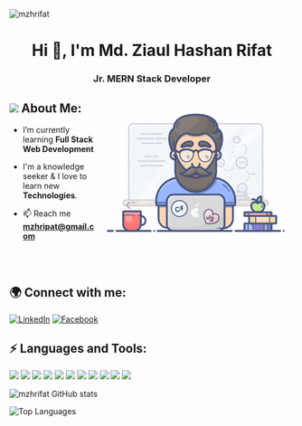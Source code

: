 <!-- ### Hi there 👋 -->
<p align="left"> <img src="https://komarev.com/ghpvc/?username=mzhrifat&label=Profile%20views&color=0e75b6&style=flat" alt="mzhrifat" /> </p>


<h1 align="center">Hi 👋, I'm Md. Ziaul Hashan Rifat</h1>
<h3 align="center">Jr. MERN Stack Developer</h3>
<!-- - 💬 Ask me about **React, Node and JavaScript.** -->


<img align="right" alt="coding" width="350" src="https://raw.githubusercontent.com/itsferdiardiansa/itsferdiardiansa/master/icons/developer.gif">

## <img src="https://media.giphy.com/media/WUlplcMpOCEmTGBtBW/giphy.gif" width="40"> **About Me:**

<!-- - I'm aspiring 🔭️ Web Developer currently learning 🌱 **ReactNative**. -->
-  I’m currently learning **Full Stack Web Development**


-  I'm a knowledge seeker & I love to learn new **Technologies**.

- 📫 Reach me **mzhripat@gmail.com**

</br>
</br>




## 🌍 Connect with me:
[![LinkedIn](https://img.shields.io/badge/LinkedIn-%230077B5.svg?&style=for-the-badge&logo=linkedin&logoColor=white)](https://linkedin.com/in/M.Z-H-RIFAT)
[![Facebook](https://img.shields.io/badge/Facebook-%231877F2.svg?&style=for-the-badge&logo=facebook&logoColor=white)](https://facebook.com/M.Z-H-Rifat)

## ⚡ Languages and Tools:
<p align="left">
  <img src="https://img.shields.io/badge/Bootstrap-%23563D7C.svg?style=for-the-badge&logo=bootstrap&logoColor=white" />
  <img src="https://img.shields.io/badge/C-%2300599C.svg?style=for-the-badge&logo=c&logoColor=white" />
  <img src="https://img.shields.io/badge/CSS3-%231572B6.svg?style=for-the-badge&logo=css3&logoColor=white" />
  <img src="https://img.shields.io/badge/JavaScript-%23F7DF1E.svg?style=for-the-badge&logo=javascript&logoColor=black" />
  <img src="https://img.shields.io/badge/Node.js-%23339933.svg?style=for-the-badge&logo=node.js&logoColor=white" />
  <img src="https://img.shields.io/badge/MongoDB-%2347A248.svg?style=for-the-badge&logo=mongodb&logoColor=white" />
  <img src="https://img.shields.io/badge/React-%2361DAFB.svg?style=for-the-badge&logo=react&logoColor=black" />
  <img src="https://img.shields.io/badge/Python-%233776AB.svg?style=for-the-badge&logo=python&logoColor=white" />
  <img src="https://img.shields.io/badge/Pandas-%23150458.svg?style=for-the-badge&logo=pandas&logoColor=white" />
  <img src="https://img.shields.io/badge/Numpy-%23013243.svg?style=for-the-badge&logo=numpy&logoColor=white" />
  <img src="https://img.shields.io/badge/Matplotlib-%23FF9633.svg?style=for-the-badge&logo=matplotlib&logoColor=white" />
</p>

![mzhrifat  GitHub stats](https://github-readme-stats.vercel.app/api?username=mzhrifat&show_icons=true&theme=radical)

![Top Languages](https://github-readme-stats.vercel.app/api/top-langs/?username=mzhrifat&langs_count=6&layout=compact&theme=radical)







